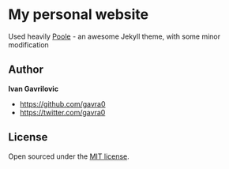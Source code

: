 # My personal website

Used heavily [Poole](https://github.com/poole/poole) - an awesome Jekyll theme, with some minor modification 

## Author

**Ivan Gavrilovic**
- <https://github.com/gavra0>
- <https://twitter.com/gavra0>


## License

Open sourced under the [MIT license](LICENSE.md).
